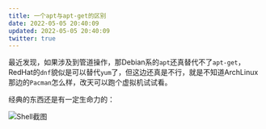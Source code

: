 ```yaml
---
title: 一个apt与apt-get的区别
date: 2022-05-05 20:40:09
updated: 2022-05-05 20:40:09
twitter: true
---
```


最近发现，如果涉及到管道操作，那Debian系的`apt`还真替代不了`apt-get`，RedHat的`dnf`貌似是可以替代`yum`了，但这边还真是不行，就是不知道ArchLinux那边的`Pacman`怎么样，改天可以跑个虚拟机试试看。

经典的东西还是有一定生命力的：

![Shell截图](images/shell.jpeg)